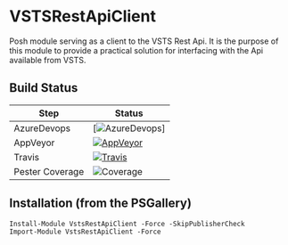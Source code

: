 # VSTSRestApiClient
Posh module serving as a client to the VSTS Rest Api. It is the purpose of this module to provide a practical solution for interfacing with the Api available from VSTS.

## Build Status

|Step| Status |
|----|--------------|
|AzureDevops|[![AzureDevops](https://dev.azure.com/GolfNOW/revolutiongolf/_apis/build/status/galicea-gn.vstsrestapiclient)]|
|AppVeyor|[![AppVeyor](https://ci.appveyor.com/api/projects/status/5krn1gct8a0cyis1?svg=true)](https://ci.appveyor.com/project/PoshTamer/vstsrestapiclient)|
|Travis|[![Travis](https://travis-ci.org/PoshTamer/VstsRestApiClient.svg?branch=add-tests-src)](https://travis-ci.org/PoshTamer/VstsRestApiClient)|
|Pester Coverage|![Coverage](https://img.shields.io/badge/Coverage-93.87%25-brightgreen.svg)|

## Installation (from the PSGallery)

    Install-Module VstsRestApiClient -Force -SkipPublisherCheck
    Import-Module VstsRestApiClient -Force















































